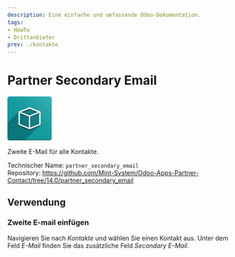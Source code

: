 ```yaml
---
description: Eine einfache und umfassende Odoo-Dokumentation.
tags:
- HowTo
- Drittanbieter
prev: ./kontakte
---
```

# Partner Secondary Email
![](assets/icon_oms_box.png)

Zweite E-Mail für alle Kontakte.

Technischer Name: `partner_secondary_email`\
Repository: <https://github.com/Mint-System/Odoo-Apps-Partner-Contact/tree/14.0/partner_secondary_email>

## Verwendung

### Zweite E-mail einfügen

Navigieren Sie nach *Kontakte* und wählen Sie einen Kontakt aus. Unter dem Feld *E-Mail* finden Sie das zusätzliche Feld *Secondary E-Mail*.
